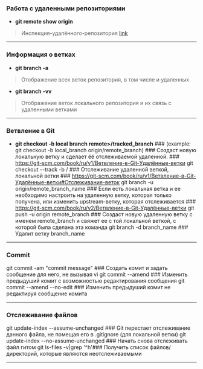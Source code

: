 
### Работа с удаленными репозиториями
* **git remote show origin**  
> Инспекция-удалённого-репозитория [link](https://git-scm.com/book/ru/v1/Основы-Git-Работа-с-удалёнными-репозиториями#Инспекция-удалённого-репозитория)

***

### Информация о ветках
* **git branch  -a** 
> Отображение всех веток репозитория, в том числе и удаленных

* **git branch -vv** 
> Отображение веток локального репозитория и их связь с удаленными ветками

***

### Ветвление в Git
* **git checkout -b local branch remote>/tracked_branch** ### (example: git checkout -b local_branch origin/remote_branch) ### Создаст новую локальную ветку и сделает ёё отслеживаемой удаленной. ### https://git-scm.com/book/ru/v1/Ветвление-в-Git-Удалённые-ветки
git checkout --track -b <local branch> <remote>/<tracked branch> ### Отслеживание удаленной веткой, локальной ветки ### https://git-scm.com/book/ru/v1/Ветвление-в-Git-Удалённые-ветки#Отслеживание-веток
git branch -u origin/remote_branch_name ### Если есть локальная ветка и ее необходимо настроить на удаленную ветку, которая только получена, или изменить upstream-ветку, которая отслеживается ### https://git-scm.com/book/ru/v2/Ветвление-в-Git-Удалённые-ветки
git push -u origin remote_branch ### Создаст новую удаленную ветку с именем remote_branch и свяжет ее с той локальной веткой, с которой была сделана эта команда
git branch -d branch_name ### Удалит ветку branch_name
  
***

### Commit
git commit -am "commit message" ### Создать комит и задать сообщение для него, не вызывая vi
git commit --amend ### Изменить предыдуший комит с возможностью редактирования сообщения 
git commit --amend --no-edit ### Изменить предыдуший комит не редактируя сообщение комита 

***

### Отслеживание файлов
git update-index --assume-unchanged <file> ### Git перестает отслеживание данного файла, не помещая его в .gitignore (для локальной ветки)
git update-index --no-assume-unchanged <file> ### Начать снова отслеживать файл гитом
git ls-files -v|grep '^h'### Получить список файлов/директорий, которые являются неотслеживаемыми 

***
